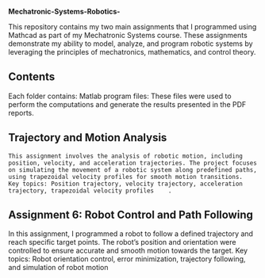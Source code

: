 **Mechatronic-Systems-Robotics-** 

This repository contains my two main assignments that I programmed using Mathcad as part of my Mechatronic Systems course. These assignments demonstrate my ability to model, analyze, and program robotic systems by leveraging the principles of mechatronics, mathematics, and control theory.

## Contents

Each folder contains: Matlab program files: These files were used to perform the computations and generate the results presented in the PDF reports.

## Trajectory and Motion Analysis
 
	This assignment involves the analysis of robotic motion, including position, velocity, and acceleration trajectories. The project focuses on simulating the movement of a robotic system along predefined paths, using trapezoidal velocity profiles for smooth motion transitions.
	Key topics: Position trajectory, velocity trajectory, acceleration trajectory, trapezoidal velocity profiles ￼ ￼.	
    
## Assignment 6: Robot Control and Path Following

   In this assignment, I programmed a robot to follow a defined trajectory and reach specific target points. The robot’s position and orientation were controlled to ensure accurate and smooth motion towards the target.
   Key topics: Robot orientation control, error minimization, trajectory following, and simulation of robot motion